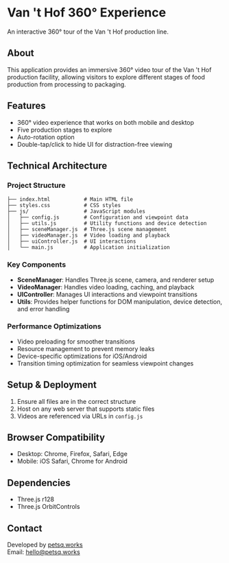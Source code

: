 # Van 't Hof 360° Experience

An interactive 360° tour of the Van 't Hof production line.

## About

This application provides an immersive 360° video tour of the Van 't Hof production facility, allowing visitors to explore different stages of food production from processing to packaging.

## Features

- 360° video experience that works on both mobile and desktop
- Five production stages to explore
- Auto-rotation option
- Double-tap/click to hide UI for distraction-free viewing

## Technical Architecture

### Project Structure
```
├── index.html           # Main HTML file
├── styles.css           # CSS styles
├── js/                  # JavaScript modules
│   ├── config.js        # Configuration and viewpoint data
│   ├── utils.js         # Utility functions and device detection
│   ├── sceneManager.js  # Three.js scene management
│   ├── videoManager.js  # Video loading and playback
│   ├── uiController.js  # UI interactions
│   └── main.js          # Application initialization
```

### Key Components

- **SceneManager**: Handles Three.js scene, camera, and renderer setup
- **VideoManager**: Handles video loading, caching, and playback
- **UIController**: Manages UI interactions and viewpoint transitions
- **Utils**: Provides helper functions for DOM manipulation, device detection, and error handling

### Performance Optimizations

- Video preloading for smoother transitions
- Resource management to prevent memory leaks
- Device-specific optimizations for iOS/Android
- Transition timing optimization for seamless viewpoint changes

## Setup & Deployment

1. Ensure all files are in the correct structure
2. Host on any web server that supports static files
3. Videos are referenced via URLs in `config.js`

## Browser Compatibility

- Desktop: Chrome, Firefox, Safari, Edge
- Mobile: iOS Safari, Chrome for Android

## Dependencies

- Three.js r128
- Three.js OrbitControls

## Contact

Developed by [petsq.works](https://petsq.works)  
Email: hello@petsq.works